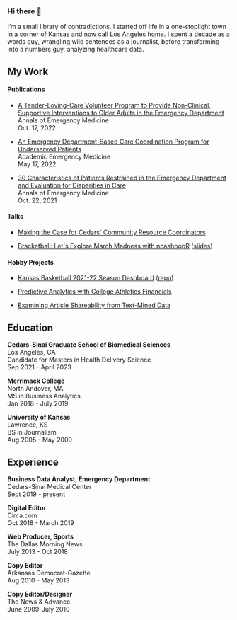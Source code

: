 ### Hi there 👋

I’m a small library of contradictions. I started off life in a one-stoplight town in a corner of Kansas and now call Los Angeles home. I spent a decade as a words guy<a rel="me" href="https://fosstodon.org/@lukemorris">,</a>  wrangling wild sentences as a journalist, before transforming into a numbers guy, analyzing healthcare data.

## My Work

#### Publications

-   [A Tender-Loving-Care Volunteer Program to Provide Non-Clinical, Supportive Interventions to Older Adults in the Emergency Department](https://www.sciencedirect.com/science/article/pii/S019606442200703X)\
    Annals of Emergency Medicine\
    Oct. 17, 2022

-   [An Emergency Department-Based Care Coordination Program for Underserved Patients](https://onlinelibrary.wiley.com/doi/full/10.1111/acem.14511)\
    Academic Emergency Medicine\
    May 17, 2022

-   [30 Characteristics of Patients Restrained in the Emergency Department and Evaluation for Disparities in Care](https://www.annemergmed.com/article/S0196-0644(21)00879-9/fulltext)\
    Annals of Emergency Medicine\
    Oct. 22, 2021

#### Talks

-   [Making the Case for Cedars' Community Resource Coordinators](https://morrisluke.github.io/Cedars_CRCs/Cedars_CRCs.html)

-   [Bracketball: Let's Explore March Madness with ncaahoopR](https://youtu.be/_KnVDbc7Rew) ([slides](https://docs.google.com/presentation/d/1F9TTfK1_zRlzdvw4UCseaAXh-NQch4oy6zB3zXMamiY/edit?usp=sharing))

#### Hobby Projects

-   [Kansas Basketball 2021-22 Season Dashboard](https://hzr5pf-luke0morris.shinyapps.io/kansas-basketball-2021-22/) ([repo](https://github.com/morrisLuke/kansas_basketball_dashboard))

-   [Predictive Analytics with College Athletics Financials](https://github.com/morrisLuke/Predictive-Analytics-with-College-Athletics-Financials)

-   [Examining Article Shareability from Text-Mined Data](https://github.com/morrisLuke/Examining-Article-Shareability)

## Education

**Cedars-Sinai Graduate School of Biomedical Sciences**\
Los Angeles, CA\
Candidate for Masters in Health Delivery Science\
Sep 2021 - April 2023

**Merrimack College**\
North Andover, MA\
MS in Business Analytics\
Jan 2018 - July 2019

**University of Kansas**\
Lawrence, KS\
BS in Journalism\
Aug 2005 - May 2009

## Experience

**Business Data Analyst, Emergency Department**\
Cedars-Sinai Medical Center\
Sept 2019 - present

**Digital Editor**\
Circa.com\
Oct 2018 - March 2019

**Web Producer, Sports**\
The Dallas Morning News\
July 2013 - Oct 2018

**Copy Editor**\
Arkansas Democrat-Gazette\
Aug 2010 - May 2013

**Copy Editor/Designer**\
The News & Advance\
June 2009-July 2010
